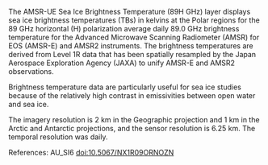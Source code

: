 The AMSR-UE Sea Ice Brightness Temperature (89H GHz) layer displays sea ice brightness temperatures (TBs) in kelvins at the Polar regions for the 89 GHz horizontal (H) polarization average daily 89.0 GHz brightness temperature for the Advanced Microwave Scanning Radiometer (AMSR) for EOS (AMSR-E) and AMSR2 instruments. The brightness temperatures are derived from Level 1R data that has been spatially resampled by the Japan Aerospace Exploration Agency (JAXA) to unify AMSR-E and AMSR2 observations.

Brightness temperature data are particularly useful for sea ice studies because of the relatively high contrast in emissivities between open water and sea ice.

The imagery resolution is 2 km in the Geographic projection and 1 km in the Arctic and Antarctic projections, and the sensor resolution is 6.25 km. The temporal resolution was daily.

References: AU_SI6 [doi:10.5067/NX1R09ORNOZN](https://doi.org/10.5067/NX1R09ORNOZN)


